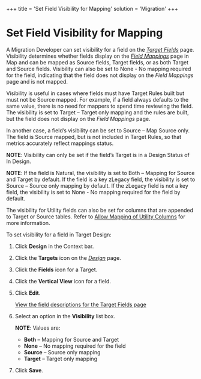 +++
title = 'Set Field Visibility for Mapping'
solution = 'Migration'
+++

# Set Field Visibility for Mapping

A Migration Developer can set visibility for a field on the
<span style="font-style: italic;">[Target
Fields](../Page_Desc/Target_Fields_H_Target_Design.htm)</span> page.
Visibility determines whether fields display on the
<span style="font-style: italic;">[Field
Mappings](../../Map/Page_Desc/Field_Mappings_H.htm)</span> page in Map
and can be mapped as Source fields, Target fields, or as both Target and
Source fields. Visibility can also be set to None - No mapping required
for the field, indicating that the field does not display on the
<span style="font-style: italic;">Field Mappings</span> page and is not
mapped.

Visibility is useful in cases where fields must have Target Rules built
but must not be Source mapped. For example, if a field always defaults
to the same value, there is no need for mappers to spend time reviewing
the field. The visibility is set to Target – Target only mapping and the
rules are built, but the field does not display on the
<span style="font-style: italic;">Field Mappings</span> page.

In another case, a field’s visibility can be set to Source – Map Source
only. The field is Source mapped, but is not included in Target Rules,
so that metrics accurately reflect mappings status.

<span style="font-weight: bold;">NOTE</span>: Visibility can only be set
if the field’s Target is in a Design Status of In Design.

<span style="font-weight: bold;">NOTE</span>: If the field is Natural,
the visibility is set to Both – Mapping for Source and Target by
default. If the field is a key zLegacy field, the visibility is set to
Source – Source only mapping by default. If the zLegacy field is not a
key field, the visibility is set to None - No mapping required for the
field by default.

The visibility for Utility fields can also be set for columns that are
appended to Target or Source tables. Refer to [Allow Mapping of Utility
Columns](Allow_Mapping_of_Utility_Columns.htm) for more information.

To set visibility for a field in Target Design:

1.  Click <span style="font-weight: bold;">Design</span> in the Context
    bar.

2.  Click the <span style="font-weight: bold;">Targets</span> icon on
    the *[Design](../Page_Desc/Design.htm)* page.

3.  Click the <span style="font-weight: bold;">Fields</span> icon for a
    Target.

4.  Click the <span style="font-weight: bold;">Vertical View</span> icon
    for a field.

5.  Click <span style="font-weight: bold;">Edit</span>.
    
    [View the field descriptions for the Target Fields
    page](../Page_Desc/Target_Fields_H_Target_Design.htm)

6.  Select an option in the
    <span style="font-weight: bold;">Visibility</span> list box.
    
    <span style="font-weight: bold;">NOTE</span>: Values are:
    
      - **Both** – Mapping for Source and Target
      - **None** – No mapping required for the field
      - **Source** – Source only mapping
      - **Target** – Target only mapping

7.  Click <span style="font-weight: bold;">Save</span>.
